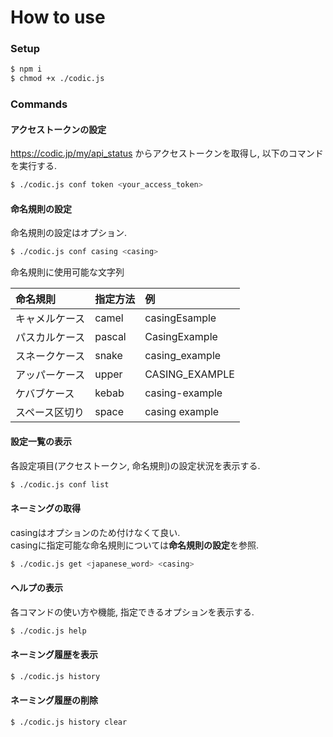 # How to use

### Setup

```bash
$ npm i
$ chmod +x ./codic.js
```

### Commands

#### アクセストークンの設定

https://codic.jp/my/api_status からアクセストークンを取得し, 以下のコマンドを実行する.

```bash
$ ./codic.js conf token <your_access_token>
```

#### 命名規則の設定

命名規則の設定はオプション.

```bash
$ ./codic.js conf casing <casing>
```

命名規則に使用可能な文字列

|命名規則|指定方法|例|
|:--|:--|:--|
|キャメルケース|camel|casingEsample|
|パスカルケース|pascal|CasingExample|
|スネークケース|snake|casing_example|
|アッパーケース|upper|CASING_EXAMPLE|
|ケバブケース|kebab|casing-example|
|スペース区切り|space|casing example|

#### 設定一覧の表示

各設定項目(アクセストークン, 命名規則)の設定状況を表示する.

```bash
$ ./codic.js conf list
```

#### ネーミングの取得

casingはオプションのため付けなくて良い.  
casingに指定可能な命名規則については**命名規則の設定**を参照.

```bash
$ ./codic.js get <japanese_word> <casing>
```

#### ヘルプの表示

各コマンドの使い方や機能, 指定できるオプションを表示する.

```bash
$ ./codic.js help
```

#### ネーミング履歴を表示

```bash
$ ./codic.js history
```

#### ネーミング履歴の削除

```bash
$ ./codic.js history clear
```